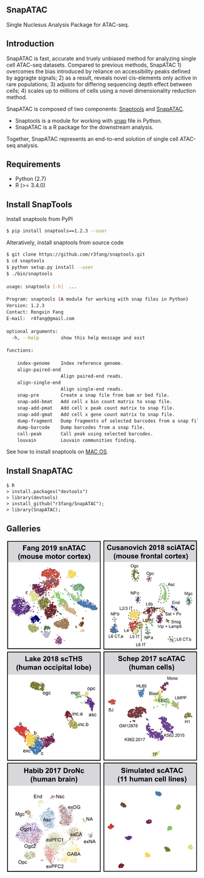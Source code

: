## SnapATAC
Single Nuclesus Analysis Package for ATAC-seq. 

## Introduction
SnapATAC is fast, accurate and truely unbiased method for analyzing single cell ATAC-seq datasets. Compared to previous methods, SnapATAC 1) overcomes the bias introduced by reliance on accessibility peaks defined by aggragte signals; 2) as a result, reveals novel cis-elements only acitive in rare populations; 3) adjusts for differing sequencing depth effect between cells; 4) scales up to millions of cells using a novel dimensionality reduction method. 

SnapATAC is composed of two components: [Snaptools](https://github.com/r3fang/SnapTools) and [SnapATAC](https://github.com/r3fang/SnapATAC). 

* Snaptools is a module for working with [snap](https://github.com/r3fang/SnapATAC/wiki/What-is-a-snap-file%3F) file in Python. 
* SnapATAC is a R package for the downstream analysis. 

Together, SnapATAC represents an end-to-end solution of single cell ATAC-seq analysis.

## Requirements 
* Python (2.7)
* R (>= 3.4.0)

## Install SnapTools
Install snaptools from PyPI

```bash
$ pip install snaptools==1.2.3 --user
```

Alteratively, install snaptools from source code

```bash
$ git clone https://github.com/r3fang/snaptools.git
$ cd snaptools
$ python setup.py install --user
$ ./bin/snaptools

usage: snaptools [-h]  ...

Program: snaptools (A module for working with snap files in Python)
Version: 1.2.3
Contact: Rongxin Fang
E-mail:  r4fang@gmail.com

optional arguments:
  -h, --help        show this help message and exit

functions:

    index-genome    Index reference genome.
    align-paired-end
                    Align paired-end reads.
    align-single-end
                    Align single-end reads.
    snap-pre        Create a snap file from bam or bed file.
    snap-add-bmat   Add cell x bin count matrix to snap file.
    snap-add-pmat   Add cell x peak count matrix to snap file.
    snap-add-gmat   Add cell x gene count matrix to snap file.
    dump-fragment   Dump fragments of selected barcodes from a snap file.
    dump-barcode    Dump barcodes from a snap file.
    call-peak       Call peak using selected barcodes.
    louvain         Louvain communities finding.
```

See how to install snaptools on [MAC OS](https://github.com/r3fang/SnapATAC/wiki/SnapTools-Installation). 

## Install SnapATAC

```
$ R
> install.packages("devtools")
> library(devtools)
> install_github("r3fang/SnapATAC");
> library(SnapATAC);
```

## Galleries 
[<img src="./images/Fang_2019.png" width="250" height="290" />](./examples/Fang_2019/Fang_2019.md)
[<img src="./images/Cusanovich_2018.png" width="250" height="290" />](./examples/Cusanovich_2018/Cusanovich_2018.md)
[<img src="./images/Lake_2018.png" width="250" height="290" />](./examples/Lake_2018/Lake_2018.md)
[<img src="./images/Schep_2017.png" width="250" height="290" />](./examples/Schep_2017/Schep_2017.md)
[<img src="./images/Habib_2017.png" width="250" height="290" />](./examples/Habib_2017/Habib_2017.md)
[<img src="./images/Simulated_2019.png" width="250" height="290" />](./examples/Simulated_2019/Simulated_2019.md)
